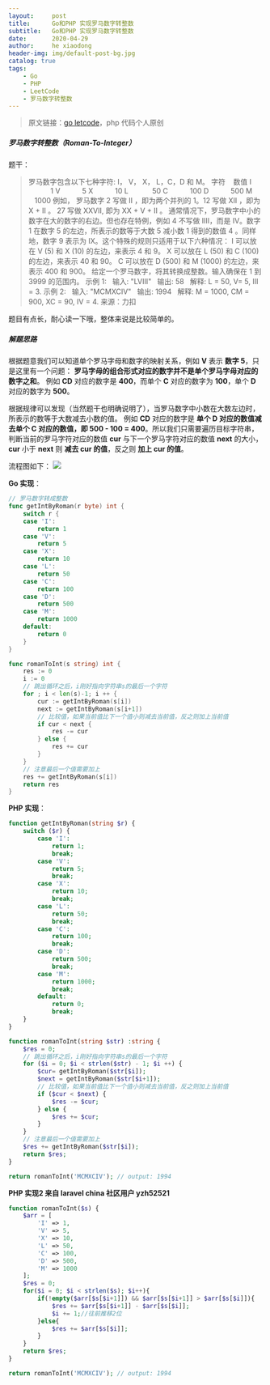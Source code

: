 ```yaml
---
layout:     post
title:      Go和PHP 实现罗马数字转整数
subtitle:   Go和PHP 实现罗马数字转整数
date:       2020-04-29
author:     he xiaodong
header-img: img/default-post-bg.jpg
catalog: true
tags:
    - Go
    - PHP
    - LeetCode
    - 罗马数字转整数
---
```

> 原文链接：[go letcode](https://github.com/wx-satellite/go-leetcode)，php 代码个人原创

##### 罗马数字转整数（Roman-To-Integer）
题干：
>罗马数字包含以下七种字符: I， V， X， L，C，D 和 M。
字符 &nbsp;&nbsp;  数值 
I     &nbsp;&nbsp;&nbsp;&nbsp;&nbsp;&nbsp;  &nbsp;&nbsp;&nbsp;    1
V     &nbsp;&nbsp;&nbsp;&nbsp;&nbsp;&nbsp;&nbsp;&nbsp;&nbsp;     5
X     &nbsp;&nbsp;&nbsp;&nbsp;&nbsp;&nbsp;&nbsp; &nbsp;      10
L     &nbsp;&nbsp;&nbsp;&nbsp;&nbsp;&nbsp;&nbsp;&nbsp; &nbsp;    50
C     &nbsp;&nbsp;&nbsp;&nbsp;&nbsp;&nbsp;&nbsp; &nbsp;       100
D     &nbsp;&nbsp;&nbsp;&nbsp;&nbsp;&nbsp;&nbsp;&nbsp;&nbsp;         500
M     &nbsp;&nbsp;&nbsp;&nbsp; &nbsp;&nbsp;        1000
例如， 罗马数字 2 写做 II ，即为两个并列的 1。12 写做 XII ，即为 X + II 。 27 写做  XXVII, 即为 XX + V + II 。
通常情况下，罗马数字中小的数字在大的数字的右边。但也存在特例，例如 4 不写做 IIII，而是 IV。数字 1 在数字 5 的左边，所表示的数等于大数 5 减小数 1 得到的数值 4 。同样地，数字 9 表示为 IX。这个特殊的规则只适用于以下六种情况：
I 可以放在 V (5) 和 X (10) 的左边，来表示 4 和 9。
X 可以放在 L (50) 和 C (100) 的左边，来表示 40 和 90。 
C 可以放在 D (500) 和 M (1000) 的左边，来表示 400 和 900。
给定一个罗马数字，将其转换成整数。输入确保在 1 到 3999 的范围内。
示例 1:
&nbsp;&nbsp;输入: "LVIII"
&nbsp;&nbsp;输出: 58
&nbsp;&nbsp;解释: L = 50, V= 5, III = 3.
示例 2:
&nbsp;&nbsp;输入: "MCMXCIV"
&nbsp;&nbsp;输出: 1994
&nbsp;&nbsp;解释: M = 1000, CM = 900, XC = 90, IV = 4.
来源：力扣

题目有点长，耐心读一下哦，整体来说是比较简单的。

##### 解题思路
根据题意我们可以知道单个罗马字母和数字的映射关系，例如 **V** 表示 **数字 5**，只是这里有一个问题： **罗马字母的组合形式对应的数字并不是单个罗马字母对应的数字之和**。 例如 **CD** 对应的数字是 **400**，而单个 **C** 对应的数字为 **100**，单个 **D** 对应的数字为 **500**。

根据规律可以发现（当然题干也明确说明了），当罗马数字中小数在大数左边时，所表示的数等于大数减去小数的值。 例如 **CD** 对应的数字是 **单个 D 对应的数值减去单个 C 对应的数值，即 500 - 100 = 400**。所以我们只需要遍历目标字符串，判断当前的罗马字符对应的数值 **cur** 与下一个罗马字符对应的数值 **next** 的大小，**cur** 小于 **next** 则 **减去 cur 的值**，反之则 **加上 cur 的值**。

流程图如下：
![](https://cdn.learnku.com/uploads/images/202004/23/21280/6Ys5DzmU6K.jpg!large)

**Go 实现**：
```go
// 罗马数字转成整数
func getIntByRoman(r byte) int {
    switch r {
    case 'I':
        return 1
    case 'V':
        return 5
    case 'X':
        return 10
    case 'L':
        return 50
    case 'C':
        return 100
    case 'D':
        return 500
    case 'M':
        return 1000
    default:
        return 0
    }
}

func romanToInt(s string) int {
    res := 0
    i := 0
    // 跳出循环之后，i刚好指向字符串s的最后一个字符
    for ; i < len(s)-1; i ++ {
        cur := getIntByRoman(s[i])
        next := getIntByRoman(s[i+1])
        // 比较值，如果当前值比下一个值小则减去当前值，反之则加上当前值
        if cur < next {
            res -= cur
        } else {
            res += cur
        }
    }
    // 注意最后一个值需要加上
    res += getIntByRoman(s[i])
    return res
}
```

**PHP 实现**：
```php
function getIntByRoman(string $r) {
    switch ($r) {
        case 'I':
            return 1;
            break;
        case 'V':
            return 5;
            break;
        case 'X':
            return 10;
            break;
        case 'L':
            return 50;
            break;
        case 'C':
            return 100;
            break;
        case 'D':
            return 500;
            break;
        case 'M':
            return 1000;
            break;
        default:
            return 0;
            break;
    }
}

function romanToInt(string $str) :string {
    $res = 0;
    // 跳出循环之后，i刚好指向字符串s的最后一个字符
    for ($i = 0; $i < strlen($str) - 1; $i ++) {
        $cur= getIntByRoman($str[$i]);
        $next = getIntByRoman($str[$i+1]);
        // 比较值，如果当前值比下一个值小则减去当前值，反之则加上当前值
        if ($cur < $next) {
            $res -= $cur;
        } else {
            $res += $cur;
        }
    }
    // 注意最后一个值需要加上
    $res += getIntByRoman($str[$i]);
    return $res;
}

return romanToInt('MCMXCIV'); // output: 1994
```

**PHP 实现2 来自 laravel china 社区用户 yzh52521**
```php
function romanToInt($s) {
    $arr = [
        'I' => 1,
        'V' => 5,
        'X' => 10,
        'L' => 50,
        'C' => 100,
        'D' => 500,
        'M' => 1000
    ];
    $res = 0;
    for($i = 0; $i < strlen($s); $i++){
        if(!empty($arr[$s[$i+1]]) && $arr[$s[$i+1]] > $arr[$s[$i]]){
            $res += $arr[$s[$i+1]] - $arr[$s[$i]];
            $i += 1;//往前推移2位
        }else{
            $res += $arr[$s[$i]];
        }
    }
    return $res;
}

return romanToInt('MCMXCIV'); // output: 1994
```
